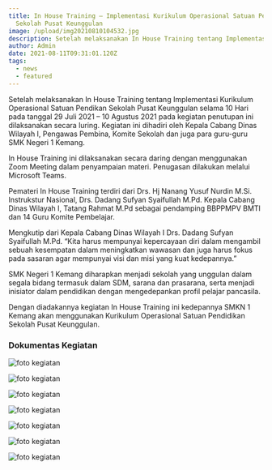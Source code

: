 ```yaml
---
title: In House Training – Implementasi Kurikulum Operasional Satuan Pendidikan
  Sekolah Pusat Keunggulan
image: /upload/img20210810104532.jpg
description: Setelah melaksanakan In House Training tentang Implementasi Kurikulum...
author: Admin
date: 2021-08-11T09:31:01.120Z
tags:
  - news
  - featured
---
```

Setelah melaksanakan In House Training tentang Implementasi Kurikulum Operasional Satuan Pendikan Sekolah Pusat Keunggulan selama 10 Hari pada tanggal 29 Juli 2021 – 10 Agustus 2021 pada kegiatan penutupan ini dilaksanakan secara luring. Kegiatan ini dihadiri oleh Kepala Cabang Dinas Wilayah I, Pengawas Pembina, Komite Sekolah dan juga para guru-guru SMK Negeri 1 Kemang.

In House Training ini dilaksanakan secara daring dengan menggunakan Zoom Meeting dalam penyampaian materi. Penugasan dilakukan melalui Microsoft Teams.

Pemateri In House Training terdiri dari Drs. Hj Nanang Yusuf Nurdin M.Si. Instrukstur Nasional, Drs. Dadang Sufyan Syaifullah M.Pd. Kepala Cabang Dinas Wilayah I, Tatang Rahmat M.Pd sebagai pendamping BBPPMPV BMTI dan 14 Guru Komite Pembelajar. 

Mengkutip dari Kepala Cabang Dinas Wilayah I Drs. Dadang Sufyan Syaifullah M.Pd. “Kita harus mempunyai kepercayaan diri dalam mengambil sebuah kesempatan dalam meningkatkan wawasan dan juga harus fokus pada sasaran agar mempunyai visi dan misi yang kuat kedepannya.”

SMK Negeri 1 Kemang diharapkan menjadi sekolah yang unggulan dalam segala bidang termasuk dalam SDM, sarana dan prasarana, serta menjadi inisiator dalam pendidikan dengan mengedepankan profil pelajar pancasila.

Dengan diadakannya kegiatan In House Training ini kedepannya SMKN 1 Kemang akan menggunakan Kurikulum Operasional Satuan Pendidikan Sekolah Pusat Keunggulan.

### Dokumentas Kegiatan

![foto kegiatan](/upload/img_mix2s_20210810_110511.jpg "foto kegiatan")

![foto kegiatan](/upload/img20210810104532.jpg "foto kegiatan")

![foto kegiatan](/upload/img_mix2s_20210810_104013.jpg "foto kegiatan")

![foto kegiatan](/upload/img_mix2s_20210810_103740.jpg "foto kegiatan")

![foto kegiatan](/upload/img-20210810-wa0007.jpg "foto kegiatan")

![foto kegiatan](/upload/img-20210810-wa0006.jpg "foto kegiatan")

![foto kegiatan](/upload/img-20210810-wa0005.jpg "foto kegiatan")